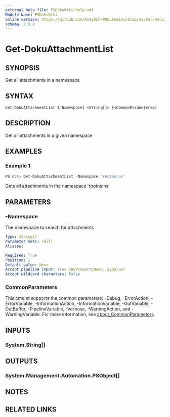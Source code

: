 ```yaml
---
external help file: PSDokuWiki-help.xml
Module Name: PSDokuWiki
online version: https://github.com/AndyDLP/PSDokuWiki/blob/master/docs/Get-DokuAttachmentList.md
schema: 2.0.0
---
```


# Get-DokuAttachmentList

## SYNOPSIS
Get all attachments in a namespace

## SYNTAX

```
Get-DokuAttachmentList [-Namespace] <String[]> [<CommonParameters>]
```

## DESCRIPTION
Get all attachments in a given namespace

## EXAMPLES

### Example 1
```powershell
PS C:\> Get-DokuAttachmentList -Namespace 'rootns:ns'
```

Gets all attachments in the namespace 'rootns:ns'

## PARAMETERS

### -Namespace
The namespace to search for attachments

```yaml
Type: String[]
Parameter Sets: (All)
Aliases:

Required: True
Position: 1
Default value: None
Accept pipeline input: True (ByPropertyName, ByValue)
Accept wildcard characters: False
```

### CommonParameters
This cmdlet supports the common parameters: -Debug, -ErrorAction, -ErrorVariable, -InformationAction, -InformationVariable, -OutVariable, -OutBuffer, -PipelineVariable, -Verbose, -WarningAction, and -WarningVariable. For more information, see [about_CommonParameters](http://go.microsoft.com/fwlink/?LinkID=113216).

## INPUTS

### System.String[]

## OUTPUTS

### System.Management.Automation.PSObject[]

## NOTES

## RELATED LINKS

